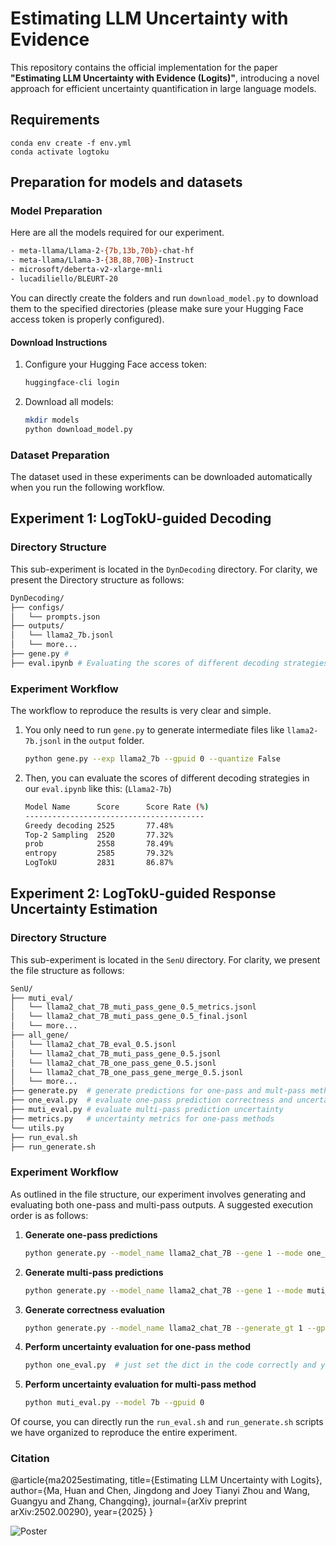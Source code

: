 # Estimating LLM Uncertainty with Evidence

This repository contains the official implementation for the paper **"Estimating LLM Uncertainty with Evidence (Logits)"**, introducing a novel approach for efficient uncertainty quantification in large language models. 


## Requirements

```
conda env create -f env.yml
conda activate logtoku
```

## Preparation for models and datasets

### Model Preparation

Here are all the models required for our experiment. 

```bash
- meta-llama/Llama-2-{7b,13b,70b}-chat-hf
- meta-llama/Llama-3-{3B,8B,70B}-Instruct
- microsoft/deberta-v2-xlarge-mnli
- lucadiliello/BLEURT-20
```

You can directly create the folders and run `download_model.py` to download them to the specified directories (please make sure your Hugging Face access token is properly configured).

#### Download Instructions

1. Configure your Hugging Face access token:
   ```bash
   huggingface-cli login
   ```

2. Download all models:

   ```bash
   mkdir models
   python download_model.py 
   ```

### Dataset Preparation

The dataset used in these experiments can be downloaded automatically when you run the following workflow.

## Experiment 1: LogTokU-guided Decoding

### Directory Structure

This sub-experiment is located in the `DynDecoding` directory. For clarity, we present the Directory structure as follows:

```bash
DynDecoding/
├── configs/
│   └── prompts.json
├── outputs/
│   └── llama2_7b.jsonl
│   └── more...
├── gene.py # 
├── eval.ipynb # Evaluating the scores of different decoding strategies
```

### Experiment Workflow

The workflow to reproduce the results is very clear and simple. 

1. You only need to run `gene.py` to generate intermediate files like `llama2-7b.jsonl` in the `output` folder. 

   ```bash
   python gene.py --exp llama2_7b --gpuid 0 --quantize False
   ```
2. Then, you can evaluate the scores of different decoding strategies in our `eval.ipynb` like this: (`Llama2-7b`)
   ```bash
   Model Name      Score      Score Rate (%) 
   ----------------------------------------
   Greedy decoding 2525       77.48%
   Top-2 Sampling  2520       77.32%
   prob            2558       78.49%
   entropy         2585       79.32%
   LogTokU         2831       86.87%
   ```

## Experiment 2: LogTokU-guided Response Uncertainty Estimation

### Directory Structure

This sub-experiment is located in the `SenU` directory. For clarity, we present the file structure as follows:

```bash
SenU/
├── muti_eval/
│   └── llama2_chat_7B_muti_pass_gene_0.5_metrics.jsonl
│   └── llama2_chat_7B_muti_pass_gene_0.5_final.jsonl
│   └── more...
├── all_gene/
│   └── llama2_chat_7B_eval_0.5.jsonl
│   └── llama2_chat_7B_muti_pass_gene_0.5.jsonl
│   └── llama2_chat_7B_one_pass_gene_0.5.jsonl
│   └── llama2_chat_7B_one_pass_gene_merge_0.5.jsonl
│   └── more...
├── generate.py  # generate predictions for one-pass and mult-pass methods
├── one_eval.py  # evaluate one-pass prediction correctness and uncertainty
├── muti_eval.py # evaluate multi-pass prediction uncertainty
├── metrics.py   # uncertainty metrics for one-pass methods
└── utils.py  
├── run_eval.sh 
├── run_generate.sh
```

### Experiment Workflow

As outlined in the file structure, our experiment involves generating and evaluating both one-pass and multi-pass outputs. A suggested execution order is as follows:

1. **Generate one-pass predictions**
   
   ```bash
   python generate.py --model_name llama2_chat_7B --gene 1 --mode one_pass --gpuid 0 
   ```
   
2. **Generate multi-pass predictions**
   
   ```bash
   python generate.py --model_name llama2_chat_7B --gene 1 --mode muti_pass --temp 0.5 --gpuid 0
   ```
   
3. **Generate correctness evaluation**
   
   ```bash
   python generate.py --model_name llama2_chat_7B --generate_gt 1 --gpuid 0
   ```
   
4. **Perform uncertainty evaluation for one-pass method**
   
   ```bash
   python one_eval.py  # just set the dict in the code correctly and you can get all metrics at once
   ```
   
5. **Perform uncertainty evaluation for multi-pass method**
   
   ```bash
   python muti_eval.py --model 7b --gpuid 0
   ```

Of course, you can directly run the `run_eval.sh` and `run_generate.sh` scripts we have organized to reproduce the entire experiment.

### Citation

@article{ma2025estimating,
  title={Estimating LLM Uncertainty with Logits},
  author={Ma, Huan and Chen, Jingdong and Joey Tianyi Zhou and Wang, Guangyu and Zhang, Changqing},
  journal={arXiv preprint arXiv:2502.00290},
  year={2025}
}

![Poster](./poster.png)







